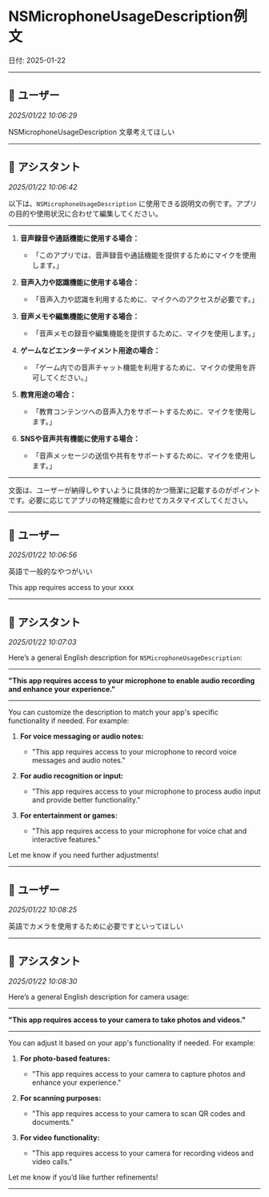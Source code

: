 # NSMicrophoneUsageDescription例文

日付: 2025-01-22

---

## 👤 ユーザー
*2025/01/22 10:06:29*

NSMicrophoneUsageDescription 文章考えてほしい

---

## 🤖 アシスタント
*2025/01/22 10:06:42*

以下は、`NSMicrophoneUsageDescription` に使用できる説明文の例です。アプリの目的や使用状況に合わせて編集してください。

---

1. **音声録音や通話機能に使用する場合：**
   - 「このアプリでは、音声録音や通話機能を提供するためにマイクを使用します。」

2. **音声入力や認識機能に使用する場合：**
   - 「音声入力や認識を利用するために、マイクへのアクセスが必要です。」

3. **音声メモや編集機能に使用する場合：**
   - 「音声メモの録音や編集機能を提供するために、マイクを使用します。」

4. **ゲームなどエンターテイメント用途の場合：**
   - 「ゲーム内での音声チャット機能を利用するために、マイクの使用を許可してください。」

5. **教育用途の場合：**
   - 「教育コンテンツへの音声入力をサポートするために、マイクを使用します。」

6. **SNSや音声共有機能に使用する場合：**
   - 「音声メッセージの送信や共有をサポートするために、マイクを使用します。」

---

文面は、ユーザーが納得しやすいように具体的かつ簡潔に記載するのがポイントです。必要に応じてアプリの特定機能に合わせてカスタマイズしてください。

---

## 👤 ユーザー
*2025/01/22 10:06:56*

英語で一般的なやつがいい

This app requires access to your xxxx

---

## 🤖 アシスタント
*2025/01/22 10:07:03*

Here’s a general English description for `NSMicrophoneUsageDescription`:

---

**"This app requires access to your microphone to enable audio recording and enhance your experience."**

---

You can customize the description to match your app's specific functionality if needed. For example:

1. **For voice messaging or audio notes:**
   - "This app requires access to your microphone to record voice messages and audio notes."

2. **For audio recognition or input:**
   - "This app requires access to your microphone to process audio input and provide better functionality."

3. **For entertainment or games:**
   - "This app requires access to your microphone for voice chat and interactive features."

Let me know if you need further adjustments!

---

## 👤 ユーザー
*2025/01/22 10:08:25*

英語でカメラを使用するために必要ですといってほしい

---

## 🤖 アシスタント
*2025/01/22 10:08:30*

Here’s a general English description for camera usage:

---

**"This app requires access to your camera to take photos and videos."**

---

You can adjust it based on your app's functionality if needed. For example:

1. **For photo-based features:**
   - "This app requires access to your camera to capture photos and enhance your experience."

2. **For scanning purposes:**
   - "This app requires access to your camera to scan QR codes and documents."

3. **For video functionality:**
   - "This app requires access to your camera for recording videos and video calls."

Let me know if you’d like further refinements!

---
